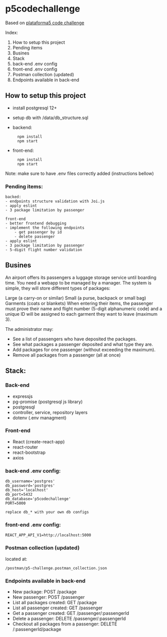 # p5codechallenge
Based on [plataforma5 code challenge](https://gist.github.com/Plataforma5la/2063a4d6538fb9a3487de8becb15b2b5)

Index:
1. How to setup this project
2. Pending items
3. Busines
4. Stack
5. back-end .env config
6. front-end .env config
7. Postman collection (updated)
8. Endpoints available in back-end

## How to setup this project

- install postgresql 12+
- setup db with /data/db_structure.sql
- backend: 
    
        npm install
        npm start

- front-end:

        npm install
        npm start

Note: make sure to have .env files correctly added (instructions bellow)

### Pending items:
    backed:
    - endpoints structure validation with Joi.js
    - apply eslint
    - 3 package limitation by passenger

    front-end
    - better frontend debugging
    - implement the following endpoints
        - get passenger by id
        - delete passenger
    - apply eslint 
    - 3 package limitation by passenger
    - 5-digit flight number validation 

## Busines

An airport offers its passengers a luggage storage service until boarding time. You need a webapp to be managed by a manager. The system is simple, they will store different types of packages:

Large (a carry-on or similar)
Small (a purse, backpack or small bag)
Garments (coats or blankets)
When entering their items, the passenger must prove their name and flight number (5-digit alphanumeric code) and a unique ID will be assigned to each garment they want to leave (maximum 3).

The administrator may:

- See a list of passengers who have deposited the packages.
- See what packages a passenger deposited and what type they are.
- Add packages for one passenger (without exceeding the maximum).
- Remove all packages from a passenger (all at once)


## Stack:

### Back-end

- expressjs
- pg-promise (postgresql js library)
- postgresql
- controller, service, repository layers
- dotenv (.env managment)

### Front-end

- React (create-react-app)
- react-router
- react-bootstrap
- axios

### back-end .env config:

    db_username='postgres'
    db_password='postgres'
    db_host='localhost'
    db_port=5432
    db_database='p5codechallenge'
    PORT=5000

    replace db_* with your own db configs

### front-end .env config:

    REACT_APP_API_V1=http://localhost:5000

### Postman collection (updated)

located at:

    /postman/p5-challenge.postman_collection.json
    

### Endpoints available in back-end

- New package: POST /package
- New passenger: POST /passenger
- List all packages created: GET /package
- List all passenger created: GET /passenger
- Get a passenger created: GET /passenger/:passengerId
- Delete a passenger: DELETE /passenger/:passengerId
- Checkout all packages from a passenger: DELETE /:passengerId/package
